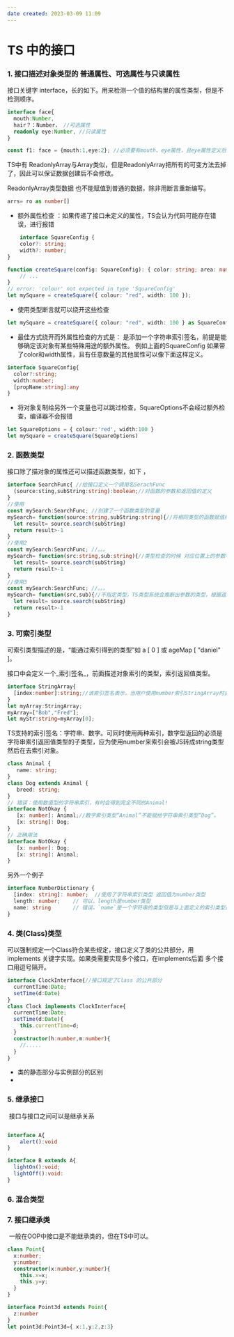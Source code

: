 ```yaml
---
date created: 2023-03-09 11:09
---
```


# TS 中的接口

### 1. 接口描述对象类型的 普通属性、可选属性与只读属性

接口关键字 interface，长的如下。用来检测一个值的结构里的属性类型，但是不检测顺序。

```ts
interface face{
  mouth:Number,
  hair？：Number， //可选属性
  readonly eye:Number, //只读属性
}

const f1: face = {mouth:1,eye:2}; //必须要有mouth、eye属性，且eye属性定义后不能修改。 hair属性可有可无
```

TS中有 ReadonlyArray<T>与Array<T>类似，但是ReadonlyArray<T>把所有的可变方法去掉了，因此可以保证数据创建后不会修改。

ReadonlyArray<T>类型数据 也不能赋值到普通的数据，除非用断言重新编写。

```ts
arrs= ro as number[]
```

- 额外属性检查 ：如果传递了接口未定义的属性，TS会认为代码可能存在错误，进行报错

```ts
	interface SquareConfig {
    color?: string;
    width?: number;
}

function createSquare(config: SquareConfig): { color: string; area: number } {
    // ...
}
// error: 'colour' not expected in type 'SquareConfig'
let mySquare = createSquare({ colour: "red", width: 100 });
```

- 使用类型断言就可以绕开这些检查

```ts
let mySquare = createSquare({ colour: "red", width: 100 } as SquareConfig);
```

- 最佳方式绕开而外属性检查的方式是： 是添加一个字符串索引签名，前提是能够确定该对象有某些特殊用途的额外属性。 例如上面的SquareConfig 如果带了color和width属性，且有任意数量的其他属性可以像下面这样定义。

```ts
interface SquareConfig{
  color?:string;
  width:number;
  [propName:string]:any
}
```

- 将对象复制给另外一个变量也可以跳过检查，SquareOptions不会经过额外检查，编译器不会报错

```ts
let SquareOptions = { colour:'red', width:100 }
let mySquare = createSquare(SquareOptions)
```

### 2. 函数类型

接口除了描对象的属性还可以描述函数类型，如下 ，

```ts
interface SearchFunc{ //给接口定义一个调用名SerachFunc
  (source:sting,subString:string):boolean;//对函数的参数和返回值的定义
}
//使用 
const mySearch:SearchFunc; //创建了一个函数类型的变量
mySearch= function(source:string,subString:string){//将相同类型的函数赋值给上面定义的变量
  let result= source.search(subString)
  return result>-1
}
//使用2
const mySearch:SearchFunc; //。。。
mySearch= function(src:string,sub:string){//类型检查的时候 对应位置上的参数名不需要相同，但是参数类型必须相同 
  let result= source.search(subString)
  return result>-1
}
//使用3
const mySearch:SearchFunc; //。。。
mySearch= function(src,sub){//不指定类型，TS类型系统会推断出参数的类型，根据返回的结果推断出Boolean类型，如果返回的是number获string类型，类型检查起会警告返回值类型与接口定义不匹配。 
  let result= source.search(subString)
  return result>-1
}
```

### 3. 可索引类型

可索引类型描述的是，“能通过索引得到的类型”如 a [ 0 ] 或 ageMap [ "daniel" ]。

接口中会定义一个_索引签名_，前面描述对象索引的类型，索引返回值类型。

```ts
interface StringArray{ 
  [index:number]:string;//该索引签名表示，当用户使用number索引StringArray时会得到string类型的返回值
}
let myArray:StringArray;
myArray=["Bob","Fred"];
let myStr:string=myArray[0];
```

TS支持的索引签名：字符串、数字。可同时使用两种索引，数字型返回的必须是 字符串索引返回值类型的子类型，应为使用number来索引会被JS转成string类型然后在去索引对象。

```ts
class Animal {
   name: string;
}
class Dog extends Animal {
   breed: string;
}
// 错误：使用数值型的字符串索引，有时会得到完全不同的Animal!
interface NotOkay {
   [x: number]: Animal;//数字索引类型“Animal”不能赋给字符串索引类型“Dog”。
   [x: string]: Dog;
}
// 正确用法
interface NotOkay {
   [x: number]: Dog;
   [x: string]: Animal;
}
```

另外一个例子

```ts
interface NumberDictionary {
  [index: string]: number;  //使用了字符串索引类型 返回值为number类型
  length: number;    // 可以，length是number类型
  name: string       // 错误，`name`是一个字符串的类型但是与上面定义的索引类型返回值的类型不匹配
}
```

### 4. 类(Class)类型

可以强制规定一个Class符合某些规定，接口定义了类的公共部分，用implements 关键字实现。如果类需要实现多个接口，在implements后面 多个接口用逗号隔开。

```ts
interface ClockInterface{//接口规定了Class 的公共部分
  currentTime:Date;
  setTime(d:Date)
}
class Clock implements ClockInterface{
  currentTime:Date;
  setTime(d:Date){
    this.currentTime=d;
  }
  constructor(h:number,m:number){
    //.....
  }
}
```

- 类的静态部分与实例部分的区别
-

### 5. 继承接口

​	接口与接口之间可以是继承关系

```ts

interface A{
	alert():void
}

interface B extends A{
  lightOn():void;
  lightOff():void:
}
```

### 6. 混合类型

### 7. 接口继承类

​	一般在OOP中接口是不能继承类的，但在TS中可以。

```ts
class Point{
  x:number;
  y:number;
  constructor(x:number,y:number){
    this.x=x;
    this.y=y;
  }
}

interface Point3d extends Point{
  z:number
}
let point3d:Point3d={ x:1,y:2,z:3}
```
